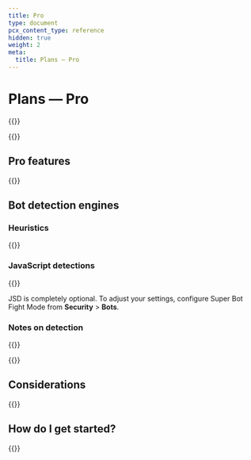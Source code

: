 ```yaml
---
title: Pro
type: document
pcx_content_type: reference
hidden: true
weight: 2
meta:
  title: Plans — Pro
---
```


# Plans — Pro

{{<render file="_plan-intro.md">}}

{{<render file="_buttons-plan-pages.md">}}

## Pro features

{{<render file="_about-plan-pro.md">}}

## Bot detection engines

### Heuristics

{{<render file="_bots-heuristics.md">}}

### JavaScript detections

{{<render file="_bots-jsd.md">}}

JSD is completely optional. To adjust your settings, configure Super Bot Fight Mode from **Security** > **Bots**.

### Notes on detection

{{<render file="_bots-cookie.md">}}

{{<render file="_disable-cf-bm-cookie.md">}}

## Considerations

{{<render file="_about-plan-considerations.md">}}

## How do I get started?

{{<render file="_plan-get-started.md">}}
